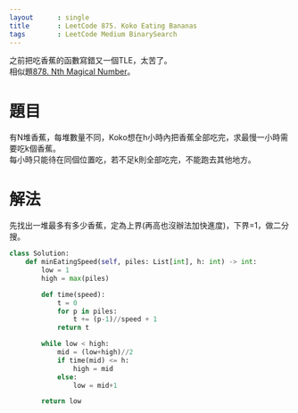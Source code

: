 ```yaml
---
layout      : single
title       : LeetCode 875. Koko Eating Bananas
tags 		: LeetCode Medium BinarySearch
---
```

之前把吃香蕉的函數寫錯又一個TLE，太苦了。  
相似題[878. Nth Magical Number](https://leetcode.com/problems/nth-magical-number/)。

# 題目
有N堆香蕉，每堆數量不同，Koko想在h小時內把香蕉全部吃完，求最慢一小時需要吃k個香蕉。  
每小時只能待在同個位置吃，若不足k則全部吃完，不能跑去其他地方。

# 解法
先找出一堆最多有多少香蕉，定為上界(再高也沒辦法加快進度)，下界=1，做二分搜。

```python   
class Solution:
    def minEatingSpeed(self, piles: List[int], h: int) -> int:
        low = 1
        high = max(piles)

        def time(speed):
            t = 0
            for p in piles:
                t += (p-1)//speed + 1
            return t

        while low < high:
            mid = (low+high)//2
            if time(mid) <= h:
                high = mid
            else:
                low = mid+1

        return low
```
